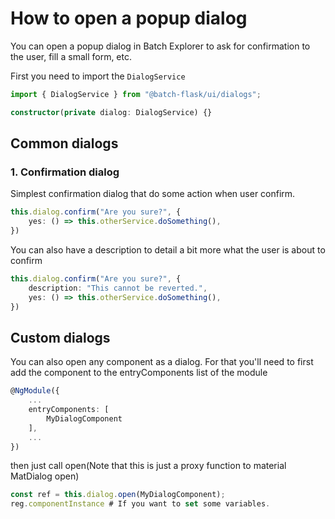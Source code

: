 # How to open a popup dialog

You can open a popup dialog in Batch Explorer to ask for confirmation to the user, fill a small form, etc.

First you need to import the `DialogService`

```ts
import { DialogService } from "@batch-flask/ui/dialogs";

constructor(private dialog: DialogService) {}
```

## Common dialogs

### 1. Confirmation dialog

Simplest confirmation dialog that do some action when user confirm.

```ts
this.dialog.confirm("Are you sure?", {
    yes: () => this.otherService.doSomething(),
})
```

You can also have a description to detail a bit more what the user is about to confirm

```ts
this.dialog.confirm("Are you sure?", {
    description: "This cannot be reverted.",
    yes: () => this.otherService.doSomething(),
})
```

## Custom dialogs

You can also open any component as a dialog. For that you'll need to first add the component to the entryComponents list of the module

```ts
@NgModule({
    ...
    entryComponents: [
        MyDialogComponent
    ],
    ...
})
```

then just call open(Note that this is just a proxy function to material MatDialog open)

```ts
const ref = this.dialog.open(MyDialogComponent);
reg.componentInstance # If you want to set some variables.
```
